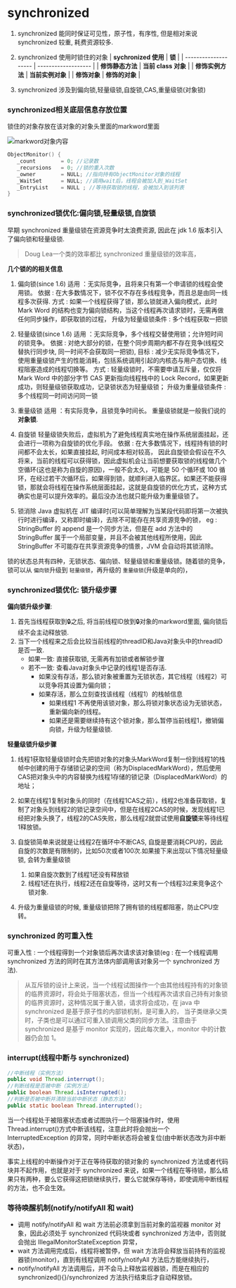 # synchronized

1. synchronized 能同时保证可见性，原子性，有序性, 但是相对来说 synchronized 较重, 耗费资源较多.
2. synchronized 使用时锁住的对象
   | **sychronized 使用** | **锁**              |
   | -------------------- | ------------------- |
   | **修饰静态方法**     | **当前 class 对象** |
   | **修饰实例方法**     | **当前实例对象**    |
   | **修饰对象**         | **修饰的对象**      |

3. synchronized 涉及到偏向锁,轻量级锁,自旋锁,CAS,重量级锁(对象锁)

### synchronized相关底层信息存放位置

   锁住的对象存放在该对象的对象头里面的markword里面

   ![markword对象内容](https://gitee.com/cpfree/picture-warehouse/raw/master/pic1/1638190243286-bf4d9b57-cc2c-41af-a523-0e321e53a983.png)

   ```c
   ObjectMonitor() {
      _count        = 0; //记录数
      _recursions   = 0; //锁的重入次数
      _owner        = NULL; //指向持有ObjectMonitor对象的线程 
      _WaitSet      = NULL; //调用wait后，线程会被加入到_WaitSet
      _EntryList    = NULL ; //等待获取锁的线程，会被加入到该列表
   }
   ```

### synchronized锁优化:偏向锁,轻量级锁,自旋锁

早期 synchronized 重量级锁在资源竞争时太浪费资源, 因此在 jdk 1.6 版本引入了偏向锁和轻量级锁.

   > Doug Lea一个类的效率都比 synchronized 重量级锁的效率高，

**几个锁的的相关信息**

   1. 偏向锁(since 1.6)
      适用 ：无实际竞争，且将来只有第一个申请锁的线程会使用锁。
      依据 : 在大多数情况下，锁不仅不存在多线程竞争，而且总是由同一线程多次获得.
      方式 : 如果一个线程获得了锁，那么锁就进入偏向模式，此时 Mark Word 的结构也变为偏向锁结构，当这个线程再次请求锁时，无需再做任何同步操作，即获取锁的过程，
      升级为轻量级锁条件 : 多个线程获取一把锁

   2. 轻量级锁(since 1.6)
      适用 ：无实际竞争，多个线程交替使用锁；允许短时间的锁竞争。
      依据 : 对绝大部分的锁，在整个同步周期内都不存在竞争(线程交替执行同步块, 同一时间不会获取同一把锁),
      目标 : 减少无实际竞争情况下，使用重量级锁产生的性能消耗，包括系统调用引起的内核态与用户态切换、线程阻塞造成的线程切换等。
      方式 : 轻量级锁时，不需要申请互斥量，仅仅将 Mark Word 中的部分字节 CAS 更新指向线程栈中的 Lock Record，如果更新成功，则轻量级锁获取成功，记录锁状态为轻量级锁；
      升级为重量级锁条件 : 多个线程同一时间访问同一锁

   3. 重量级锁
      适用 ：有实际竞争，且锁竞争时间长。
      重量级锁就是一般我们说的**对象锁**.

   4. 自旋锁
      轻量级锁失败后，虚拟机为了避免线程真实地在操作系统层面挂起，还会进行一项称为自旋锁的优化手段。
      依据 : 在大多数情况下，线程持有锁的时间都不会太长，如果直接挂起, 时间成本相对较高，
      因此自旋锁会假设在不久将来，当前的线程可以获得锁，因此虚拟机会让当前想要获取锁的线程做几个空循环(这也是称为自旋的原因)，一般不会太久，可能是 50 个循环或 100 循环，在经过若干次循环后，如果得到锁，就顺利进入临界区。如果还不能获得锁，那就会将线程在操作系统层面挂起，这就是自旋锁的优化方式，这种方式确实也是可以提升效率的。最后没办法也就只能升级为重量级锁了。

   5. 锁消除
      Java 虚拟机在 JIT 编译时(可以简单理解为当某段代码即将第一次被执行时进行编译，又称即时编译)，去除不可能存在共享资源竞争的锁，
      eg : StringBuffer 的 append 是一个同步方法，但是在 add 方法中的 StringBuffer 属于一个局部变量，并且不会被其他线程所使用，因此 StringBuffer 不可能存在共享资源竞争的情景，JVM 会自动将其锁消除。

锁的状态总共有四种，无锁状态、偏向锁、轻量级锁和重量级锁。随着锁的竞争，锁可以从 `偏向锁`升级到 `轻量级锁`，再升级的 `重量级锁`(升级是单向的)，

### synchronized锁优化: 锁升级步骤

**偏向锁升级步骤**:

1. 首先当线程获取到🔒之后, 将当前线程ID放到🔒对象的markword里面, 偏向锁后续不会主动释放锁.
2. 当下一个线程来之后会比较当前线程的threadID和Java对象头中的threadID是否一致.
   - 如果一致: 直接获取锁, 无需再有加锁或者解锁步骤
   - 若不一致: 查看Java对象头中记录的线程1是否存活.
      - 如果没有存活，那么锁对象被重置为无锁状态，其它线程（线程2）可以竞争将其设置为偏向锁；
      - 如果存活，那么立刻查找该线程（线程1）的栈帧信息
         - 如果线程1 不再使用该锁对象，那么将锁对象状态设为无锁状态，重新偏向新的线程。
         - 如果还是需要继续持有这个锁对象，那么暂停当前线程1，撤销偏向锁，升级为轻量级锁.

**轻量级锁升级步骤**

1. 线程1获取轻量级锁时会先把锁对象的对象头MarkWord复制一份到线程1的栈帧中创建的用于存储锁记录的空间（称为DisplacedMarkWord），然后使用CAS把对象头中的内容替换为线程1存储的锁记录（DisplacedMarkWord）的地址；

2. 如果在线程1复制对象头的同时（在线程1CAS之前），线程2也准备获取锁，复制了对象头到线程2的锁记录空间中，但是在线程2CAS的时候，发现线程1已经把对象头换了，线程2的CAS失败，那么线程2就尝试使用**自旋锁**来等待线程1释放锁。 
   
3. 自旋锁简单来说就是让线程2在循环中不断CAS, 自旋是要消耗CPU的，因此自旋的次数是有限制的，比如50次或者100次.如果接下来出现以下情况轻量级锁, 会转为重量级锁
   1. 如果自旋次数到了线程1还没有释放锁
   2. 线程1还在执行，线程2还在自旋等待，这时又有一个线程3过来竞争这个锁对象.

4. 升级为重量级锁的时候, 重量级锁把除了拥有锁的线程都阻塞，防止CPU空转。

### synchronized 的可重入性

可重入性 : 一个线程得到一个对象锁后再次请求该对象锁(eg : 在一个线程调用 synchronized 方法的同时在其方法体内部调用该对象另一个 synchronized 方法).

> 从互斥锁的设计上来说，当一个线程试图操作一个由其他线程持有的对象锁的临界资源时，将会处于阻塞状态，但当一个线程再次请求自己持有对象锁的临界资源时，这种情况属于重入锁，请求将会成功，在 java 中 synchronized 是基于原子性的内部锁机制，是可重入的，
> 当子类继承父类时，子类也是可以通过可重入锁调用父类的同步方法。注意由于 synchronized 是基于 monitor 实现的，因此每次重入，monitor 中的计数器仍会加 1。

### interrupt(线程中断与 synchronized)

```java
//中断线程（实例方法）
public void Thread.interrupt();
//判断线程是否被中断（实例方法）
public boolean Thread.isInterrupted();
//判断是否被中断并清除当前中断状态（静态方法）
public static boolean Thread.interrupted();
```

当一个线程处于被阻塞状态或者试图执行一个阻塞操作时，使用 Thread.interrupt()方式中断该线程，注意此时将会抛出一个 InterruptedException 的异常，同时中断状态将会被复位(由中断状态改为非中断状态)，

事实上线程的中断操作对于正在等待获取的锁对象的 synchronized 方法或者代码块并不起作用，也就是对于 synchronized 来说，如果一个线程在等待锁，那么结果只有两种，要么它获得这把锁继续执行，要么它就保存等待，即使调用中断线程的方法，也不会生效。

### 等待唤醒机制(notify/notifyAll 和 wait)

- 调用 notify/notifyAll 和 wait 方法前必须拿到当前对象的监视器 monitor 对象，因此必须处于 synchronized 代码块或者 synchronized 方法中，否则就会抛出 IllegalMonitorStateException 异常，
- wait 方法调用完成后，线程将被暂停，但 wait 方法将会释放当前持有的监视器锁(monitor)，直到有线程调用 notify/notifyAll 方法后方能继续执行，
- notify/notifyAll 方法调用后，并不会马上释放监视器锁，而是在相应的 synchronized(){}/synchronized 方法执行结束后才自动释放锁。
